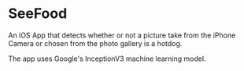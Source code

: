 # SeeFood

An iOS App that detects whether or not a picture take from the iPhone Camera or chosen from the photo gallery is a hotdog.

The app uses Google's InceptionV3 machine learning model.
